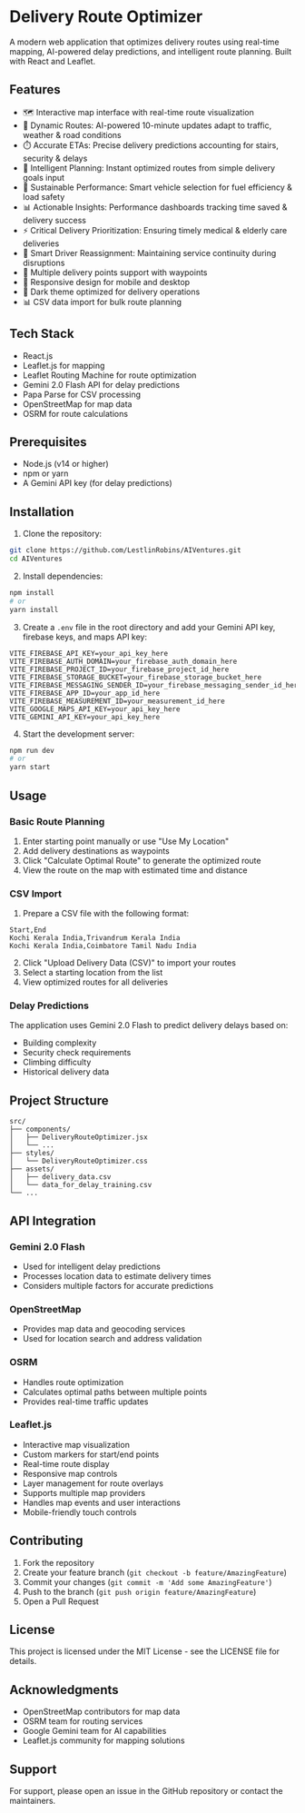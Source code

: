 # Delivery Route Optimizer

A modern web application that optimizes delivery routes using real-time mapping, AI-powered delay predictions, and intelligent route planning. Built with React and Leaflet.

## Features

- 🗺️ Interactive map interface with real-time route visualization
- 🚗 Dynamic Routes: AI-powered 10-minute updates adapt to traffic, weather & road conditions
- ⏱️ Accurate ETAs: Precise delivery predictions accounting for stairs, security & delays
- 🎯 Intelligent Planning: Instant optimized routes from simple delivery goals input
- 🌱 Sustainable Performance: Smart vehicle selection for fuel efficiency & load safety
- 📊 Actionable Insights: Performance dashboards tracking time saved & delivery success
- ⚡ Critical Delivery Prioritization: Ensuring timely medical & elderly care deliveries
- 🔄 Smart Driver Reassignment: Maintaining service continuity during disruptions
- 📍 Multiple delivery points support with waypoints
- 📱 Responsive design for mobile and desktop
- 🌙 Dark theme optimized for delivery operations
- 📊 CSV data import for bulk route planning

## Tech Stack

- React.js
- Leaflet.js for mapping
- Leaflet Routing Machine for route optimization
- Gemini 2.0 Flash API for delay predictions
- Papa Parse for CSV processing
- OpenStreetMap for map data
- OSRM for route calculations

## Prerequisites

- Node.js (v14 or higher)
- npm or yarn
- A Gemini API key (for delay predictions)

## Installation

1. Clone the repository:

```bash
git clone https://github.com/LestlinRobins/AIVentures.git
cd AIVentures
```

2. Install dependencies:

```bash
npm install
# or
yarn install
```

3. Create a `.env` file in the root directory and add your Gemini API key, firebase keys, and maps API key:

```env
VITE_FIREBASE_API_KEY=your_api_key_here
VITE_FIREBASE_AUTH_DOMAIN=your_firebase_auth_domain_here
VITE_FIREBASE_PROJECT_ID=your_firebase_project_id_here
VITE_FIREBASE_STORAGE_BUCKET=your_firebase_storage_bucket_here
VITE_FIREBASE_MESSAGING_SENDER_ID=your_firebase_messaging_sender_id_here
VITE_FIREBASE_APP_ID=your_app_id_here
VITE_FIREBASE_MEASUREMENT_ID=your_measurement_id_here
VITE_GOOGLE_MAPS_API_KEY=your_api_key_here
VITE_GEMINI_API_KEY=your_api_key_here
```

4. Start the development server:

```bash
npm run dev
# or
yarn start
```

## Usage

### Basic Route Planning

1. Enter starting point manually or use "Use My Location"
2. Add delivery destinations as waypoints
3. Click "Calculate Optimal Route" to generate the optimized route
4. View the route on the map with estimated time and distance

### CSV Import

1. Prepare a CSV file with the following format:

```csv
Start,End
Kochi Kerala India,Trivandrum Kerala India
Kochi Kerala India,Coimbatore Tamil Nadu India
```

2. Click "Upload Delivery Data (CSV)" to import your routes
3. Select a starting location from the list
4. View optimized routes for all deliveries

### Delay Predictions

The application uses Gemini 2.0 Flash to predict delivery delays based on:

- Building complexity
- Security check requirements
- Climbing difficulty
- Historical delivery data

## Project Structure

```
src/
├── components/
│   ├── DeliveryRouteOptimizer.jsx
│   └── ...
├── styles/
│   └── DeliveryRouteOptimizer.css
├── assets/
│   ├── delivery_data.csv
│   └── data_for_delay_training.csv
└── ...
```

## API Integration

### Gemini 2.0 Flash

- Used for intelligent delay predictions
- Processes location data to estimate delivery times
- Considers multiple factors for accurate predictions

### OpenStreetMap

- Provides map data and geocoding services
- Used for location search and address validation

### OSRM

- Handles route optimization
- Calculates optimal paths between multiple points
- Provides real-time traffic updates

### Leaflet.js

- Interactive map visualization
- Custom markers for start/end points
- Real-time route display
- Responsive map controls
- Layer management for route overlays
- Supports multiple map providers
- Handles map events and user interactions
- Mobile-friendly touch controls

## Contributing

1. Fork the repository
2. Create your feature branch (`git checkout -b feature/AmazingFeature`)
3. Commit your changes (`git commit -m 'Add some AmazingFeature'`)
4. Push to the branch (`git push origin feature/AmazingFeature`)
5. Open a Pull Request

## License

This project is licensed under the MIT License - see the LICENSE file for details.

## Acknowledgments

- OpenStreetMap contributors for map data
- OSRM team for routing services
- Google Gemini team for AI capabilities
- Leaflet.js community for mapping solutions

## Support

For support, please open an issue in the GitHub repository or contact the maintainers.

